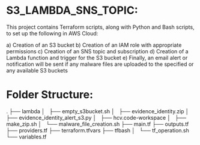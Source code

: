 # S3_LAMBDA_SNS_TOPIC:

This project contains Terraform scripts, along with Python and Bash scripts, to set up the following in AWS Cloud:

a) Creation of an S3 bucket
b) Creation of an IAM role with appropriate permissions
c) Creation of an SNS topic and subscription
d) Creation of a Lambda function and trigger for the S3 bucket
e) Finally, an email alert or notification will be sent if any malware files are uploaded to the specified or any available S3 buckets

# Folder Structure:

.
├── lambda
│   ├── empty_s3bucket.sh
│   ├── evidence_identity.zip
│   ├── evidence_identity_alert_s3.py
│   ├── hcv.code-workspace
│   ├── make_zip.sh
│   └── malware_file_creation.sh
├── main.tf
├── outputs.tf
├── providers.tf
├── terraform.tfvars
├── tfbash
│   └── tf_operation.sh
└── variables.tf

